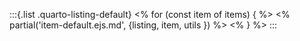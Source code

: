 :::{.list .quarto-listing-default}
<% for (const item of items) { %>
<% partial('item-default.ejs.md', {listing, item, utils }) %>
<% } %>
:::
